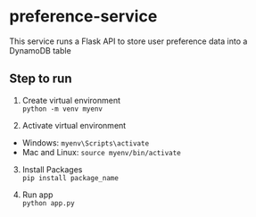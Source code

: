 # preference-service
This service runs a Flask API to store user preference data into a DynamoDB table


## Step to run
1. Create virtual environment \
`python -m venv myenv`

2. Activate virtual environment
- Windows: `myenv\Scripts\activate`
- Mac and Linux: `source myenv/bin/activate`

3. Install Packages \
`pip install package_name`

4. Run app \
`python app.py`